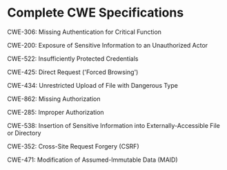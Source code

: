 

# Complete CWE Specifications

CWE-306: Missing Authentication for Critical Function

CWE-200: Exposure of Sensitive Information to an Unauthorized Actor

CWE-522: Insufficiently Protected Credentials

CWE-425: Direct Request ('Forced Browsing')

CWE-434: Unrestricted Upload of File with Dangerous Type

CWE-862: Missing Authorization

CWE-285: Improper Authorization

CWE-538: Insertion of Sensitive Information into Externally-Accessible File or Directory

CWE-352: Cross-Site Request Forgery (CSRF)

CWE-471: Modification of Assumed-Immutable Data (MAID)
